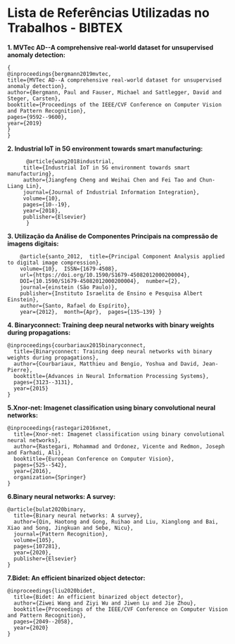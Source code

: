 # Lista de Referências Utilizadas no Trabalhos - BIBTEX

**1. MVTec AD--A comprehensive real-world dataset for unsupervised anomaly detection:**
   ~~~~
{   
   @inproceedings{bergmann2019mvtec,
   title={MVTec AD--A comprehensive real-world dataset for unsupervised anomaly detection},
  author={Bergmann, Paul and Fauser, Michael and Sattlegger, David and Steger, Carsten},
  booktitle={Proceedings of the IEEE/CVF Conference on Computer Vision and Pattern Recognition},
  pages={9592--9600},
  year={2019}
}
}
   ~~~~
**2. Industrial IoT in 5G environment towards smart manufacturing:**
~~~~
      @article{wang2018industrial,
     title={Industrial IoT in 5G environment towards smart manufacturing},
     author={Jiangfeng Cheng and Weihai Chen and Fei Tao and Chun-Liang Lin},
     journal={Journal of Industrial Information Integration},
     volume={10},
     pages={10--19},
     year={2018},
     publisher={Elsevier}
      }
~~~~

**3. Utilização da Análise de Componentes Principais na compressão de imagens digitais:** 
~~~~
    @article{santo_2012,  title={Principal Component Analysis applied to digital image compression}, 
    volume={10},  ISSN={1679-4508},  
    url={https://doi.org/10.1590/S1679-45082012000200004},  
    DOI={10.1590/S1679-45082012000200004},  number={2},  
    journal={einstein (São Paulo)},  
    publisher={Instituto Israelita de Ensino e Pesquisa Albert Einstein},  
    author={Santo, Rafael do Espírito},  
    year={2012},  month={Apr},  pages={135–139} }
~~~~
**4. Binaryconnect: Training deep neural networks with binary weights during propagations:**
~~~~
@inproceedings{courbariaux2015binaryconnect,
  title={Binaryconnect: Training deep neural networks with binary weights during propagations},
  author={Courbariaux, Matthieu and Bengio, Yoshua and David, Jean-Pierre},
  booktitle={Advances in Neural Information Processing Systems},
  pages={3123--3131},
  year={2015}
}
~~~~

**5.Xnor-net: Imagenet classification using binary convolutional neural networks:**
~~~~
@inproceedings{rastegari2016xnet,
  title={Xnor-net: Imagenet classification using binary convolutional neural networks},
  author={Rastegari, Mohammad and Ordonez, Vicente and Redmon, Joseph and Farhadi, Ali},
  booktitle={European Conference on Computer Vision},
  pages={525--542},
  year={2016},
  organization={Springer}
}
~~~~

**6.Binary neural networks: A survey:**
~~~~
@article{bulat2020binary,
  title={Binary neural networks: A survey},
  author={Qin, Haotong and Gong, Ruihao and Liu, Xianglong and Bai, Xiao and Song, Jingkuan and Sebe, Nicu},
  journal={Pattern Recognition},
  volume={105},
  pages={107281},
  year={2020},
  publisher={Elsevier}
}
~~~~

**7.Bidet: An efficient binarized object detector:**
~~~~
@inproceedings{liu2020bidet,
  title={Bidet: An efficient binarized object detector},
  author={Ziwei Wang and Ziyi Wu and Jiwen Lu and Jie Zhou},
  booktitle={Proceedings of the IEEE/CVF Conference on Computer Vision and Pattern Recognition},
  pages={2049--2058},
  year={2020}
}
~~~~
